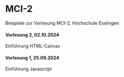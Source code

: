 # MCI-2
Beispiele zur Vorlesung MCI-2, Hochschule Esslingen

#### Vorlesung 2, 02.10.2024
Einführung HTML-Canvas

#### Vorlesung 1, 25.09.2024
Einführung Javascript


